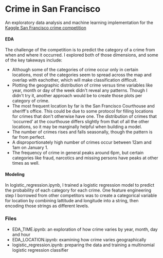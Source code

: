 # Crime in San Francisco
An exploratory data analysis and machine learning implementation for the [Kaggle San Francisco crime competition][1]

#### EDA
The challenge of the competition is to predict the category of a crime from when and where it occurred. I explored both of those dimensions, and some of the key takeways include:
- Although some of the categories of crime occur only in certain locations, most of the categories seem to spread across the map and overlap with eachother, which will make classification difficult.
- Plotting the geographic distribution of crime versus time variables like year, month or day of the week didn't reveal any patterns. Though I didn't try it, another approach would be to create those plots per category of crime.
- The most frequent location by far is the San Francisco Courthouse and sheriff's office. This could be due to some protocol for filling locations for crimes that don't otherwise have one. The distribution of crimes that 'occurred' at the courthouse differs slightly from that of all the other locations, so it may be marginally helpful when building a model.
- The number of crimes rises and falls seasonally, though the pattern is far from perfect.
- A disproportionately high number of crimes occur between 12am and 1am on January 1.
- The frequency of crime in general peaks around 6pm, but certain categories like fraud, narcotics and missing persons have peaks at other times as well.

#### Modeling
In logistic_regression.ipynb, I trained a logistic regression model to predict the probability of each category for each crime. One feature engineering step I borrowed from other competitors was to create a categorical variable for location by combining lattitude and longitude into a string, then encoding those strings as different levels.


### Files
* EDA_TIME.ipynb: an exploration of how crime varies by year, month, day and hour
* EDA_LOCATION.ipynb: examining how crime varies geographically
* logistic_regression.ipynb: preparing the data and training a multinomial logistic regression classifier

[1]: https://www.kaggle.com/c/sf-crime

